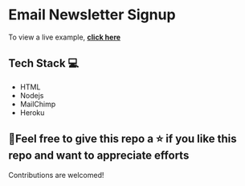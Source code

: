 
# Email Newsletter Signup

To view a live example, **[click here](https://mysticnewsletter.herokuapp.com/)**


## Tech Stack 💻

- HTML
- Nodejs
- MailChimp
- Heroku

## 🤩Feel free to give this repo a ⭐ if you like this repo and want to appreciate efforts

Contributions are welcomed!
